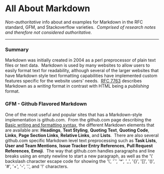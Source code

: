 # All About Markdown
*Non-authoritative* info about and examples for Markdown in the RFC standard, GFM, and Stackoverflow varieties.&nbsp; *Comprised of research notes and therefore not considered authoritative.*

---
### Summary
Markdown was initially created in 2004 as a perl preprocessor of plain text files or text data.&nbsp; Markdown is used by many websites to allow users to easily format text for readability, although several of the larger websites that have Markdown style text formatting capabilities have implemented custom features specific for the website users' needs.&nbsp; [RFC 7763](https://tools.ietf.org/html/rfc7763) describes Markdown as a *writing* format in contrast with HTML being a *publishing* format.

### GFM - Github Flavored Markdown
One of the most useful and popular sites that has a Markdown-style implementation is github.com.&nbsp; From the github.com page describing the [Basic writing and formatting syntax](https://help.github.com/articles/basic-writing-and-formatting-syntax/), the different Markdown elements that are available are:
**Headings**, **Text Styling**, **Quoting Text**, **Quoting Code**, **Links**, **Page Section Links**, **Relative Links**, and **Lists**.&nbsp; There are also several github.com specific Markdown level text preprocessing such as **Task Lists**, **User and Team Mentions**, **Issue Tracker Entry References**, **Pull Request References**, **Emoji**.&nbsp; The way that github.com handles paragraphs and line breaks using an empty newline to start a new paragraph, as well as the '\\' backslash character escape code for showing the '\\', '\`', '\*', '\_', '\{\}', '\[\]', '\(\)', '\#', '\+', '\-', '\.', and '\!' characters.

